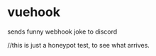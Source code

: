 # vuehook
sends funny webhook joke to discord


//this is just a honeypot test, to see what arrives.

